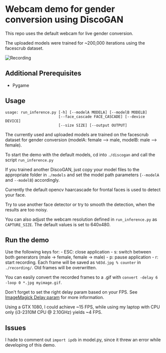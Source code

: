 Webcam demo for gender conversion using DiscoGAN
=========================================

This repo uses the default webcam for live gender conversion.

The uploaded models were trained for ~200,000 iterations using the facescrub dataset.

![Recording](https://github.com/ptrblck/DiscoGAN/raw/master/assets/live_demo_recording.gif "Recording")



Additional Prerequisites
-------------
   - Pygame

Usage
-----
```
usage: run_inference.py [-h] [--modelA MODELA] [--modelB MODELB]
                        [--face_cascade FACE_CASCADE] [--device DEVICE]
                        [--size SIZE] [--output OUTPUT] 
```
The currently used and uploaded models are trained on the facescrub dataset for gender conversion 
(modelA: female --> male, modelB: male --> female).

To start the demo with the default models, cd into `./discogan` and call the script `run_inference.py`

If you trained another DiscoGAN, just copy your model files to the appropriate folder in `./models` and set the model path parameters (`--modelA` and `--modelB`) accordingly.

Currently the default opencv haarcascade for frontal faces is used to detect your face.

Try to use another face detector or try to smooth the detection, when the results are too noisy.

You can also adjust the webcam resolution defined in `run_inference.py` as `CAPTURE_SIZE`. The default values is set to 640x480.


Run the demo
----------------
Use the following keys for:
    - ESC: close application
    - s: switch between both generators (male -> female, female -> male)
    - p: pause application
    - r: start recording. Each frame will be saved as `%03d.jpg % counter` in `./recording/`. Old frames will be overwritten.

You can easily convert the recorded frames to a .gif with ```convert -delay 6 -loop 0 *.jpg myimage.gif```.

Don't forget to set the right delay param based on your FPS. See [ImageMagick Delay param](http://www.imagemagick.org/script/command-line-options.php#delay) for more information.

Using a GTX 1080, I could achieve ~15 FPS, while using my laptop with CPU only (i3-2310M CPU @ 2.10GHz) yields ~4 FPS.


Issues
------
I hade to comment out `import ipdb` in model.py, since it threw an error while developing of this demo.
